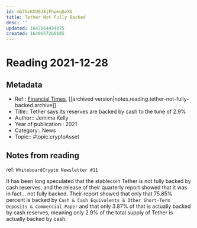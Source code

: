 ```yaml
---
id: mb7GxKXU6J8jFhpmgGvXG
title: Tether Not Fully Backed
desc: ''
updated: 1647564434875
created: 1640657260105
---
```

# Reading 2021-12-28

## Metadata

- Ref:: [Financial Times](https://www.ft.com/content/529eb4e6-796a-4e81-8064-5967bbe3b4d9), [[archived version|notes.reading.tether-not-fully-backed.archive]]
- Title:: Tether says its reserves are backed by cash to the tune of 2.9%
- Author:: Jemima Kelly
- Year of publication:: 2021
- Category:: News
- Topic:: #topic.cryptoAsset

## Notes from reading

ref: `WhiteboardCrypto Newsletter #11`

It has been long speculated that the stablecoin Tether is not fully backed by cash reserves, and the release of their quarterly report showed that it was in fact... not fully backed. Their report showed that only that 75.85% percent is backed by `Cash & Cash Equivalents & Other Short-Term Deposits & Commercial Paper` and that only 3.87% of that is actually backed by cash reserves, meaning only 2.9% of the total supply of Tether is actually backed by cash.
